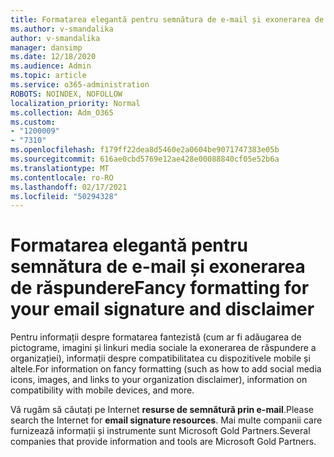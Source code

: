 ```yaml
---
title: Formatarea elegantă pentru semnătura de e-mail și exonerarea de răspundere
ms.author: v-smandalika
author: v-smandalika
manager: dansimp
ms.date: 12/18/2020
ms.audience: Admin
ms.topic: article
ms.service: o365-administration
ROBOTS: NOINDEX, NOFOLLOW
localization_priority: Normal
ms.collection: Adm_O365
ms.custom:
- "1200009"
- "7310"
ms.openlocfilehash: f179ff22dea8d5460e2a0604be9071747383e05b
ms.sourcegitcommit: 616ae0cbd5769e12ae428e00088840cf05e52b6a
ms.translationtype: MT
ms.contentlocale: ro-RO
ms.lasthandoff: 02/17/2021
ms.locfileid: "50294328"
---
```

# <a name="fancy-formatting-for-your-email-signature-and-disclaimer"></a><span data-ttu-id="24c23-102">Formatarea elegantă pentru semnătura de e-mail și exonerarea de răspundere</span><span class="sxs-lookup"><span data-stu-id="24c23-102">Fancy formatting for your email signature and disclaimer</span></span>
<span data-ttu-id="24c23-103">Pentru informații despre formatarea fantezistă (cum ar fi adăugarea de pictograme, imagini și linkuri media sociale la exonerarea de răspundere a organizației), informații despre compatibilitatea cu dispozitivele mobile și altele.</span><span class="sxs-lookup"><span data-stu-id="24c23-103">For information on fancy formatting (such as how to add social media icons, images, and links to your organization disclaimer), information on compatibility with mobile devices, and more.</span></span>

<span data-ttu-id="24c23-104">Vă rugăm să căutați pe Internet **resurse de semnătură prin e-mail**.</span><span class="sxs-lookup"><span data-stu-id="24c23-104">Please search the Internet for **email signature resources**.</span></span> <span data-ttu-id="24c23-105">Mai multe companii care furnizează informații și instrumente sunt Microsoft Gold Partners.</span><span class="sxs-lookup"><span data-stu-id="24c23-105">Several companies that provide information and tools are Microsoft Gold Partners.</span></span>
